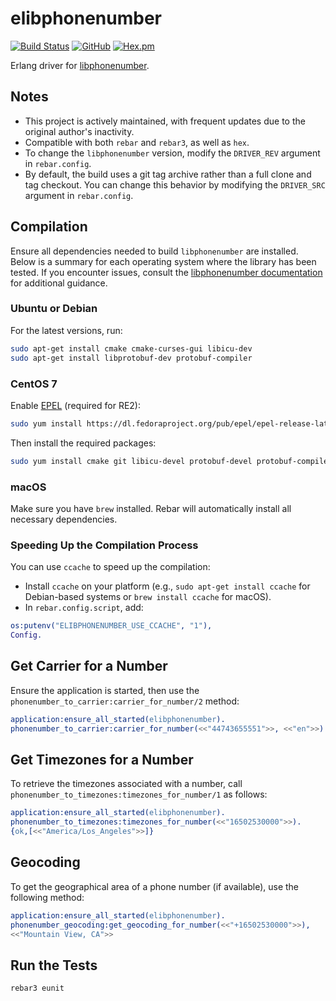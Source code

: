 # elibphonenumber

[![Build Status](https://app.travis-ci.com/silviucpp/elibphonenumber.svg?branch=master)](https://travis-ci.com/github/silviucpp/elibphonenumber)
[![GitHub](https://img.shields.io/github/license/silviucpp/elibphonenumber)](https://github.com/silviucpp/elibphonenumber/blob/master/LICENSE)
[![Hex.pm](https://img.shields.io/hexpm/v/elibphonenumber)](https://hex.pm/packages/elibphonenumber)

Erlang driver for [libphonenumber][1].

## Notes

- This project is actively maintained, with frequent updates due to the original author's inactivity.
- Compatible with both `rebar` and `rebar3`, as well as `hex`.
- To change the `libphonenumber` version, modify the `DRIVER_REV` argument in `rebar.config`.
- By default, the build uses a git tag archive rather than a full clone and tag checkout. You can change this behavior by modifying the `DRIVER_SRC` argument in `rebar.config`.

## Compilation

Ensure all dependencies needed to build `libphonenumber` are installed. Below is a summary for each operating system where the library has been tested. If you encounter issues, consult the [libphonenumber documentation][2] for additional guidance.

### Ubuntu or Debian

For the latest versions, run:

```bash
sudo apt-get install cmake cmake-curses-gui libicu-dev 
sudo apt-get install libprotobuf-dev protobuf-compiler
```

### CentOS 7

Enable [EPEL][3] (required for RE2):

```bash
sudo yum install https://dl.fedoraproject.org/pub/epel/epel-release-latest-7.noarch.rpm
```

Then install the required packages:

```bash
sudo yum install cmake git libicu-devel protobuf-devel protobuf-compiler
```

### macOS

Make sure you have `brew` installed. Rebar will automatically install all necessary dependencies.

### Speeding Up the Compilation Process

You can use `ccache` to speed up the compilation:

- Install `ccache` on your platform (e.g., `sudo apt-get install ccache` for Debian-based systems or `brew install ccache` for macOS).
- In `rebar.config.script`, add:

```erlang
os:putenv("ELIBPHONENUMBER_USE_CCACHE", "1"),
Config.
```

## Get Carrier for a Number

Ensure the application is started, then use the `phonenumber_to_carrier:carrier_for_number/2` method:

```erlang 
application:ensure_all_started(elibphonenumber).
phonenumber_to_carrier:carrier_for_number(<<"44743655551">>, <<"en">>).
```

## Get Timezones for a Number

To retrieve the timezones associated with a number, call `phonenumber_to_timezones:timezones_for_number/1` as follows:

```erlang 
application:ensure_all_started(elibphonenumber).
phonenumber_to_timezones:timezones_for_number(<<"16502530000">>).
{ok,[<<"America/Los_Angeles">>]}
```

## Geocoding

To get the geographical area of a phone number (if available), use the following method:

```erlang 
application:ensure_all_started(elibphonenumber).
phonenumber_geocoding:get_geocoding_for_number(<<"+16502530000">>),
<<"Mountain View, CA">>
```

## Run the Tests

```bash
rebar3 eunit
```

[1]: https://github.com/googlei18n/libphonenumber
[2]: https://github.com/googlei18n/libphonenumber/blob/master/cpp/README
[3]: https://fedoraproject.org/wiki/EPEL#Quickstart
